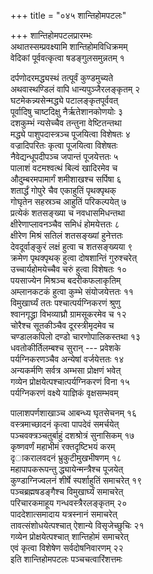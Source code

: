 +++
title = "०४५ शान्तिहोमपटलः"

+++
शान्तिहोमपटलप्रारम्भः    
अथातस्सम्प्रवक्ष्यामि शान्तिहोमविधिक्रमम्  
वेदिकां पूर्ववत्कृत्वा षडङ्गुलसमुन्नतम् १  

दर्पणोदरमद्ध्यस्थं तत्पूर्वं कुण्डमुच्यते  
अथवास्थण्डिलं वापि धान्यपुञ्जैरलङ्कृतम् २  
घटमेकन्न्यसेन्मद्ध्ये पटालङ्कृतपूर्ववत्  
पूर्वादिषु चाष्टदिक्षु नैर्ऋतेशानकोणयोः ३  
दशकुम्भं न्यसेच्चैव तन्तुना वेष्टितन्तथा  
मद्ध्ये पाशुपदास्त्रञ्च पूजयित्वा विशेषतः ४  
वज्रादिपरितः कृत्वा पूजयित्वा विशेषतः  
नैवेद्यन्धूपदीपञ्च जपान्तं पूजयेत्ततः ५  
पालाशं वटमश्वत्थं बिल्वं खादिरमेव च  
औदुम्बरमपामार्गं शमीशाखश्च सर्पिषा ६  
शतार्द्धं गोपुरे चैव एकाहुतिं पृथक्पृथक्  
गोघृतेन सहस्रञ्च आहुतिं परिकल्पयेत् ७  
प्रत्येकं शतसङ्ख्या च नवधासमिधन्तथा  
क्षीरेणाप्लावनञ्चैव समिधं होमयेत्ततः ८  
क्षीरेण मिश्रं सतिलं शतसङ्ख्यां हुनेत्ततः  
देवदूर्वाङ्कुरं लक्षं हुत्वा च शतसङ्ख्यया ९  
क्रमेण पृथक्पृथक् हुत्वा दोषशान्तिं गुरुश्चरेत्  
उच्चार्यहोमयेच्चैव चरुं हुत्वा विशेषतः १०  
पयसाज्येन मिश्रञ्च बदरीकफलाकृतिम्  
अम्लानकटकं हुत्वा कुम्भे संयोजयेत्ततः ११  
विमुखार्घ्यं ततः पश्चात्पर्यग्निकरणं श्रुणु  
श्वानगृद्ध्रा विभव्याघ्रौ ग्रामसूकरमेव च १२  
चोरैश्च सूतकीञ्चैव दूरस्त्रीमृदमेव च  
चण्डालकपिलो दण्डो चारणोपालिकस्तथा १३  
धवतोकीर्तिलम्बश्च सुरान् --- प्रवेशके  
पर्यग्निकरणञ्चैव अन्येषां वर्जयेत्ततः १४  
अन्यकर्मणि सर्वत्र अम्भसा प्रोक्षणं भवेत्  
गव्येन प्रोक्षयेत्पश्चात्पर्यग्निकरणं विना १५  
पर्यग्निकरणं वक्ष्ये याज्ञिकं वृक्षसम्भवम्  

पालाशपर्णशाखाञ्च आबन्ध्य घृतसेचनम् १६  
वस्त्रमाच्छादनं कृत्वा पापदेवं समर्चयेत्  
पञ्चवक्त्रञ्चतुर्बाहुं दशश्रोत्रं सुनासिकम् १७  
कृष्णवर्णं महाभीमं रक्तदृष्टिभयं करम्  
दृ◌ाकरालवदनं भ्रुकुटीमुखभीषणम् १८  
महापापकरूपन्तु द्ध्यायेन्मन्त्रैश्च पूजयेत्  
कुण्डाग्निज्वलनं शीर्षे स्पर्शाहुतिं समाचरेत् १९  
पञ्चब्रह्मषडङ्गैश्च विमुखार्घ्यं समाचरेत्  
परिचारकमाहूय गन्धवस्त्रैरलङ्कृतम् २०  
पाददेशात्समादाय यत्रस्नानं समाचरेत्  
तावत्संशोधयेत्पश्चात् ऐशान्ये विसृजेच्छुचिः २१  
गव्येन प्रोक्षयेत्पश्चात् शान्तिहोमं समाचरेत्  
एवं कृत्वा विशेषेण सर्वदोषनिवारणम् २२  
इति शान्तिहोमपटलः पञ्चचत्वारिंशत्तमः  
